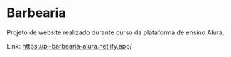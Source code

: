 # Barbearia
Projeto de website realizado durante curso da plataforma de ensino Alura.

Link: https://pj-barbearia-alura.netlify.app/
